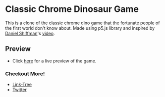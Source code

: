 # Classic Chrome Dinosaur Game

This is a clone of the classic chrome dino game that the fortunate people of the first world don't know about. Made using p5.js library and inspired by [Daniel Shiffman](https://shiffman.net)'s [video](https://youtu.be/l0HoJHc-63Q).

## Preview

-   Click [here](https://denisovichdev.github.io/ChromeDinoGame/) for a live preview of the game.

### Checkout More!

-	[Link-Tree](https://denisovichdev.github.io/link-tree)
-   [Twitter](https://twitter.com/denisovich_py)
